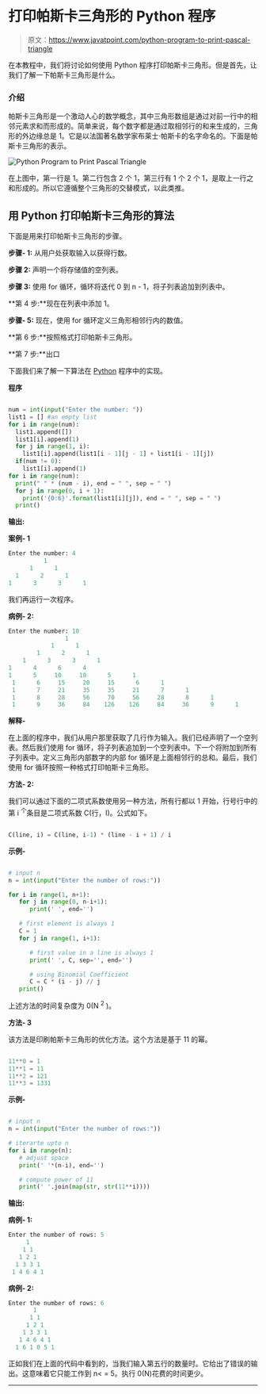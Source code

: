 # 打印帕斯卡三角形的 Python 程序

> 原文：<https://www.javatpoint.com/python-program-to-print-pascal-triangle>

在本教程中，我们将讨论如何使用 Python 程序打印帕斯卡三角形。但是首先，让我们了解一下帕斯卡三角形是什么。

### 介绍

帕斯卡三角形是一个激动人心的数学概念，其中三角形数组是通过对前一行中的相邻元素求和而形成的。简单来说，每个数字都是通过取相邻行的和来生成的，三角形的外边缘总是 1。它是以法国著名数学家布莱士·帕斯卡的名字命名的。下面是帕斯卡三角形的表示。

![Python Program to Print Pascal Triangle](img/18c58e3299d68d28aa22ec81a441b39e.png)

在上图中，第一行是 1。第二行包含 2 个 1，第三行有 1 个 2 个 1，是取上一行之和形成的。所以它遵循整个三角形的交替模式，以此类推。

## 用 Python 打印帕斯卡三角形的算法

下面是用来打印帕斯卡三角形的步骤。

**步骤- 1:** 从用户处获取输入以获得行数。

**步骤 2:** 声明一个将存储值的空列表。

**步骤 3:** 使用 for 循环，循环将迭代 0 到 n - 1，将子列表追加到列表中。

**第 4 步:**现在在列表中添加 1。

**步骤- 5:** 现在，使用 for 循环定义三角形相邻行内的数值。

**第 6 步:**按照格式打印帕斯卡三角形。

**第 7 步:**出口

下面我们来了解一下算法在 [Python](https://www.javatpoint.com/python-tutorial) 程序中的实现。

**程序**

```py

num = int(input("Enter the number: "))
list1 = [] #an empty list
for i in range(num):
  list1.append([])
  list1[i].append(1)
  for j in range(1, i):
    list1[i].append(list1[i - 1][j - 1] + list1[i - 1][j])
  if(num != 0):
    list1[i].append(1)
for i in range(num):
  print(" " * (num - i), end = " ", sep = " ")
  for j in range(0, i + 1):
    print('{0:6}'.format(list1[i][j]), end = " ", sep = " ")
  print()

```

**输出:**

**案例- 1**

```py
Enter the number: 4
          1 
      1      1 
  1      2      1 
1      3      3      1

```

我们再运行一次程序。

**病例- 2:**

```py
Enter the number: 10
                1 
            1      1 
        1      2      1 
    1      3      3      1 
1      4      6      4     
1      5     10     10      5      1 
 1      6     15     20     15      6      1 
 1      7     21     35     35     21      7      1 
 1      8     28     56     70     56     28      8      1 
 1      9     36     84    126    126     84     36      9      1

```

**解释-**

在上面的程序中，我们从用户那里获取了几行作为输入。我们已经声明了一个空列表。然后我们使用 for 循环，将子列表追加到一个空列表中。下一个将附加到所有子列表中。定义三角形内部数字的内部 for 循环是上面相邻行的总和。最后，我们使用 for 循环按照一种格式打印帕斯卡三角形。

**方法- 2:**

我们可以通过下面的二项式系数使用另一种方法，所有行都以 1 开始，行号行中的第 i <sup>个</sup>条目是二项式系数 C(行，I)。公式如下。

```py

C(line, i) = C(line, i-1) * (line - i + 1) / i

```

**示例-**

```py

# input n
n = int(input("Enter the number of rows:"))

for i in range(1, n+1):
   for j in range(0, n-i+1):
      print(' ', end='')

   # first element is always 1
   C = 1
   for j in range(1, i+1):

      # first value in a line is always 1
      print(' ', C, sep='', end='')

      # using Binomial Coefficient
      C = C * (i - j) // j
   print()

```

上述方法的时间复杂度为 0(N <sup>2</sup> )。

**方法- 3**

该方法是印刷帕斯卡三角形的优化方法。这个方法是基于 11 的幂。

```py

11**0 = 1
11**1 = 11
11**2 = 121
11**3 = 1331

```

**示例-**

```py

# input n
n = int(input("Enter the number of rows:"))

# iterarte upto n
for i in range(n):
   # adjust space
   print(' '*(n-i), end='')

   # compute power of 11
   print(' '.join(map(str, str(11**i))))

```

**输出:**

**病例- 1:**

```py
Enter the number of rows: 5
     1
    1 1
   1 2 1
  1 3 3 1
 1 4 6 4 1

```

**病例- 2:**

```py
Enter the number of rows: 6  
       1
      1 1
     1 2 1
    1 3 3 1
   1 4 6 4 1
  1 6 1 0 5 1

```

正如我们在上面的代码中看到的，当我们输入第五行的数量时。它给出了错误的输出。这意味着它只能工作到 n< = 5。执行 0(N)花费的时间更少。

* * *